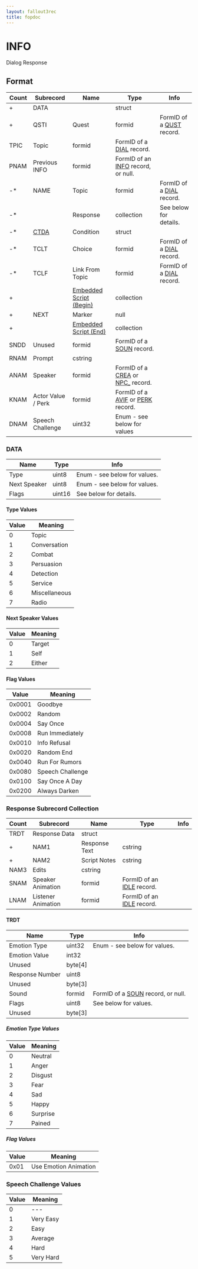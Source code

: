 ```yaml
---
layout: fallout3rec
title: fopdoc
---
```

INFO
====

Dialog Response

## Format

Count | Subrecord | Name | Type | Info
------|-------|------|------|-----
+ | DATA | | struct |
+ | QSTI | Quest | formid | FormID of a [QUST](QUST.html) record.
 | TPIC | Topic | formid | FormID of a [DIAL](DIAL.html) record.
 | PNAM | Previous INFO | formid | FormID of an [INFO](INFO.html) record, or null.
-* | NAME | Topic | formid | FormID of a [DIAL](DIAL.html) record.
-* | | Response | collection | See below for details.
-* | [CTDA](Subrecords/CTDA.html) | Condition | struct |
-* | TCLT | Choice | formid | FormID of a [DIAL](DIAL.html) record.
-* | TCLF | Link From Topic | formid | FormID of a [DIAL](DIAL.html) record.
+ | | [Embedded Script (Begin)](Subrecords/Script.html) | collection |
+ | NEXT | Marker | null |
+ | | [Embedded Script (End)](Subrecords/Script.html) | collection |
 | SNDD | Unused | formid | FormID of a [SOUN](SOUN.html) record.
 | RNAM | Prompt | cstring |
 | ANAM | Speaker | formid | FormID of a [CREA](CREA.html) or [NPC_](NPC_.html) record.
 | KNAM | Actor Value / Perk | formid | FormID of a [AVIF](AVIF.html) or [PERK](PERK.html) record.
 | DNAM | Speech Challenge | uint32 | Enum - see below for values

### DATA

Name | Type | Info
-----|------|-----
Type | uint8 | Enum - see below for values.
Next Speaker | uint8 | Enum - see below for values.
Flags | uint16 | See below for details.

#### Type Values

Value | Meaning
------|--------
0 | Topic
1 | Conversation
2 | Combat
3 | Persuasion
4 | Detection
5 | Service
6 | Miscellaneous
7 | Radio

#### Next Speaker Values

Value | Meaning
------|--------
0 | Target
1 | Self
2 | Either

#### Flag Values

Value | Meaning
------|--------
0x0001 | Goodbye
0x0002 | Random
0x0004 | Say Once
0x0008 | Run Immediately
0x0010 | Info Refusal
0x0020 | Random End
0x0040 | Run For Rumors
0x0080 | Speech Challenge
0x0100 | Say Once A Day
0x0200 | Always Darken

### Response Subrecord Collection

Count | Subrecord | Name | Type | Info
------|-------|------|------|-----
 | TRDT | Response Data | struct |
+ | NAM1 | Response Text | cstring |
+ | NAM2 | Script Notes | cstring |
 | NAM3 | Edits | cstring |
 | SNAM | Speaker Animation | formid | FormID of an [IDLE](IDLE.html) record.
 | LNAM | Listener Animation | formid | FormID of an [IDLE](IDLE.html) record.

#### TRDT

Name | Type | Info
-----|------|-----
Emotion Type | uint32 | Enum - see below for values.
Emotion Value | int32 |
Unused | byte[4] |
Response Number | uint8 |
Unused | byte[3] |
Sound | formid | FormID of a [SOUN](SOUN.html) record, or null.
Flags | uint8 | See below for values.
Unused | byte[3] |

##### Emotion Type Values

Value | Meaning
------|--------
0 | Neutral
1 | Anger
2 | Disgust
3 | Fear
4 | Sad
5 | Happy
6 | Surprise
7 | Pained

##### Flag Values

Value | Meaning
------|--------
0x01 | Use Emotion Animation

### Speech Challenge Values

Value | Meaning
------|--------
0 | ---
1 | Very Easy
2 | Easy
3 | Average
4 | Hard
5 | Very Hard
